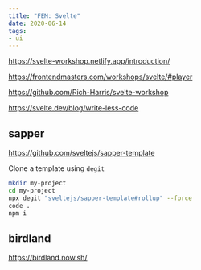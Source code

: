 ```yaml
---
title: "FEM: Svelte"
date: 2020-06-14
tags:
- ui
---
```


https://svelte-workshop.netlify.app/introduction/

https://frontendmasters.com/workshops/svelte/#player

https://github.com/Rich-Harris/svelte-workshop

https://svelte.dev/blog/write-less-code

## sapper

https://github.com/sveltejs/sapper-template

Clone a template using `degit`

```bash
mkdir my-project
cd my-project 
npx degit "sveltejs/sapper-template#rollup" --force  
code .
npm i
```

## birdland

https://birdland.now.sh/